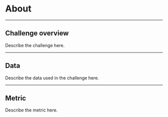# About

---

## Challenge overview
Describe the challenge here.

---

## Data
Describe the data used in the challenge here.

---

## Metric
Describe the metric here.
